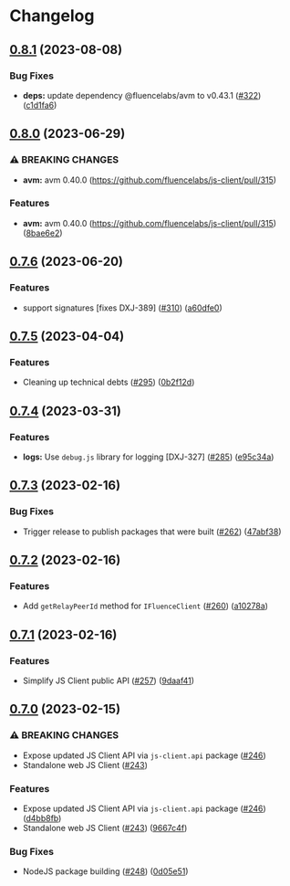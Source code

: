 # Changelog

## [0.8.1](https://github.com/fluencelabs/js-client/compare/interfaces-v0.8.0...interfaces-v0.8.1) (2023-08-08)


### Bug Fixes

* **deps:** update dependency @fluencelabs/avm to v0.43.1 ([#322](https://github.com/fluencelabs/js-client/issues/322)) ([c1d1fa6](https://github.com/fluencelabs/js-client/commit/c1d1fa6659b6dc2c6707786748b3410fab7f1bcd))

## [0.8.0](https://github.com/fluencelabs/js-client/compare/interfaces-v0.7.6...interfaces-v0.8.0) (2023-06-29)


### ⚠ BREAKING CHANGES

* **avm:** avm 0.40.0 (https://github.com/fluencelabs/js-client/pull/315)

### Features

* **avm:** avm 0.40.0 (https://github.com/fluencelabs/js-client/pull/315) ([8bae6e2](https://github.com/fluencelabs/js-client/commit/8bae6e24e62153b567f320ccecc7bce76bc826d1))

## [0.7.6](https://github.com/fluencelabs/js-client/compare/interfaces-v0.7.5...interfaces-v0.7.6) (2023-06-20)


### Features

* support signatures [fixes DXJ-389] ([#310](https://github.com/fluencelabs/js-client/issues/310)) ([a60dfe0](https://github.com/fluencelabs/js-client/commit/a60dfe0d680b4d9ac5092dec64e2ebf478bf80eb))

## [0.7.5](https://github.com/fluencelabs/js-client/compare/interfaces-v0.7.4...interfaces-v0.7.5) (2023-04-04)


### Features

* Cleaning up technical debts ([#295](https://github.com/fluencelabs/js-client/issues/295)) ([0b2f12d](https://github.com/fluencelabs/js-client/commit/0b2f12d8ac223db341d6c30ff403166b3eae2e56))

## [0.7.4](https://github.com/fluencelabs/js-client/compare/interfaces-v0.7.3...interfaces-v0.7.4) (2023-03-31)


### Features

* **logs:** Use `debug.js` library for logging [DXJ-327] ([#285](https://github.com/fluencelabs/js-client/issues/285)) ([e95c34a](https://github.com/fluencelabs/js-client/commit/e95c34a79220bd8ecdcee806802ac3d69a2af0cb))

## [0.7.3](https://github.com/fluencelabs/js-client/compare/interfaces-v0.7.2...interfaces-v0.7.3) (2023-02-16)


### Bug Fixes

* Trigger release to publish packages that were built ([#262](https://github.com/fluencelabs/js-client/issues/262)) ([47abf38](https://github.com/fluencelabs/js-client/commit/47abf3882956ffbdc52df372db26ba6252e8306b))

## [0.7.2](https://github.com/fluencelabs/js-client/compare/interfaces-v0.7.1...interfaces-v0.7.2) (2023-02-16)


### Features

* Add `getRelayPeerId` method for `IFluenceClient` ([#260](https://github.com/fluencelabs/js-client/issues/260)) ([a10278a](https://github.com/fluencelabs/js-client/commit/a10278afaa782a307feb10c4eac060094c101230))

## [0.7.1](https://github.com/fluencelabs/js-client/compare/interfaces-v0.7.0...interfaces-v0.7.1) (2023-02-16)


### Features

* Simplify JS Client public API ([#257](https://github.com/fluencelabs/js-client/issues/257)) ([9daaf41](https://github.com/fluencelabs/js-client/commit/9daaf410964d43228192c829c7ff785db6e88081))

## [0.7.0](https://github.com/fluencelabs/fluence-js/compare/interfaces-v0.6.0...interfaces-v0.7.0) (2023-02-15)


### ⚠ BREAKING CHANGES

* Expose updated JS Client API via `js-client.api` package ([#246](https://github.com/fluencelabs/fluence-js/issues/246))
* Standalone web JS Client ([#243](https://github.com/fluencelabs/fluence-js/issues/243))

### Features

* Expose updated JS Client API via `js-client.api` package ([#246](https://github.com/fluencelabs/fluence-js/issues/246)) ([d4bb8fb](https://github.com/fluencelabs/fluence-js/commit/d4bb8fb42964b3ba25154232980b9ae82c21e627))
* Standalone web JS Client ([#243](https://github.com/fluencelabs/fluence-js/issues/243)) ([9667c4f](https://github.com/fluencelabs/fluence-js/commit/9667c4fec6868f984bba13249f3c47d293396406))


### Bug Fixes

* NodeJS package building ([#248](https://github.com/fluencelabs/fluence-js/issues/248)) ([0d05e51](https://github.com/fluencelabs/fluence-js/commit/0d05e517d89529af513fcb96cfa6c722ccc357a7))
